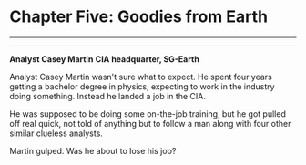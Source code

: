 # Chapter Five: Goodies from Earth

***

***
**Analyst Casey Martin**
**CIA headquarter, SG-Earth**

Analyst Casey Martin wasn't sure what to expect. He spent four years getting a bachelor degree in physics, expecting to work in the industry doing something. Instead he landed a job in the CIA.

He was supposed to be doing some on-the-job training, but he got pulled off real quick, not told of anything but to follow a man along with four other similar clueless analysts.

Martin gulped. Was he about to lose his job?
